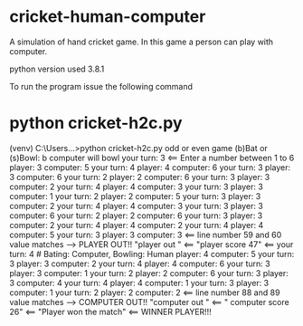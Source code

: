 # cricket-human-computer
A simulation of hand cricket game. In this game a person can play with computer.

python version used 3.8.1

To run the program issue the following command
# python cricket-h2c.py

(venv) C:\Users\...>python cricket-h2c.py
odd or even game
(b)Bat or (s)Bowl: b
computer will bowl
 your turn: 3     <== Enter a number between 1 to 6
player:     3
computer:   5
 your turn: 4
player:     4
computer:   6
 your turn: 3
player:     3
computer:   6
 your turn: 2
player:     2
computer:   6
 your turn: 3
player:     3
computer:   2
 your turn: 4
player:     4
computer:   3
 your turn: 3
player:     3
computer:   1
 your turn: 2
player:     2
computer:   5
 your turn: 3
player:     3
computer:   2
 your turn: 4
player:     4
computer:   3
 your turn: 3
player:     3
computer:   6
 your turn: 2
player:     2
computer:   6
 your turn: 3
player:     3
computer:   2
 your turn: 4
player:     4
computer:   2
 your turn: 4
player:     4
computer:   5
 your turn: 3
player:     3
computer:   3      <== line number 59 and 60 value matches --> PLAYER OUT!!
"player out "      <==
"player score 47"  <==
 your turn: 4      # Bating: Computer, Bowling: Human
player:    4
computer:  5
 your turn: 3
player:    3
computer:  2
 your turn: 4
player:    4
computer:  6
 your turn: 3
player:    3
computer:  1
 your turn: 2
player:    2
computer:  6
 your turn: 3
player:    3
computer:  4
 your turn: 4
player:    4
computer:  1
 your turn: 3
player:    3
computer:  1
 your turn: 2
player:    2
computer:  2             <== line number 88 and 89 value matches --> COMPUTER OUT!!
"computer out "          <== 
" computer score 26"     <==
"Player won the match"   <== WINNER PLAYER!!!


